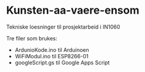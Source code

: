 # Kunsten-aa-vaere-ensom
Tekniske loesninger til prosjektarbeid i IN1060

Tre filer som brukes: 
- ArdunioKode.ino til Arduinoen
- WiFiModul.ino til ESP8266-01
- googleScript.gs til Google Apps Script
